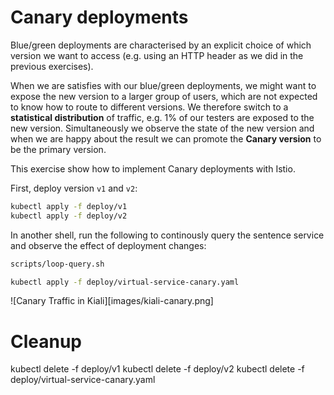 # Canary deployments

Blue/green deployments are characterised by an explicit choice of which version
we want to access (e.g. using an HTTP header as we did in the previous
exercises).

When we are satisfies with our blue/green deployments, we might want to expose
the new version to a larger group of users, which are not expected to know how
to route to different versions. We therefore switch to a **statistical
distribution** of traffic, e.g. 1% of our testers are exposed to the new
version.  Simultaneously we observe the state of the new version and when we are
happy about the result we can promote the **Canary version** to be the primary
version.

This exercise show how to implement Canary deployments with Istio.

First, deploy version `v1` and `v2`:

```sh
kubectl apply -f deploy/v1
kubectl apply -f deploy/v2
```

In another shell, run the following to continously query the sentence service
and observe the effect of deployment changes:

```sh
scripts/loop-query.sh
```



```sh
kubectl apply -f deploy/virtual-service-canary.yaml
```

![Canary Traffic in Kiali][images/kiali-canary.png]



# Cleanup

kubectl delete -f deploy/v1
kubectl delete -f deploy/v2
kubectl delete -f deploy/virtual-service-canary.yaml
